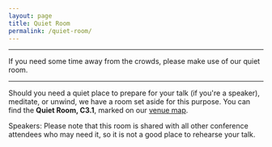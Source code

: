 ```yaml
---
layout: page
title: Quiet Room
permalink: /quiet-room/
---
```


<hr>
<span class="abstract">If you need some time away from the crowds, please make use of our quiet room.</span> 
<hr>

Should you need a quiet place to prepare for your talk (if you're a speaker), meditate, or unwind, we have a room set aside for this purpose. You can find the **Quiet Room, C3.1**, marked on our [venue map](https://2019.pycon-au.org/attend/#venue-map). 


Speakers: Please note that this room is shared with all other conference attendees who may need it, so it is not a good place to rehearse your talk.
